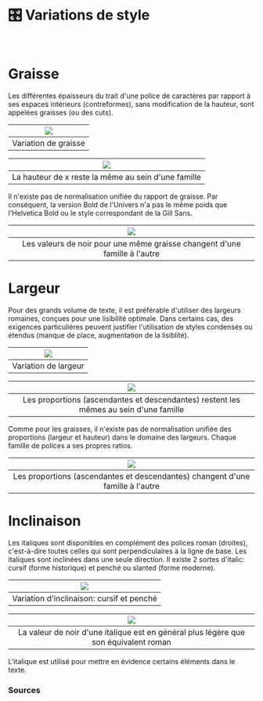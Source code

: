 # 🎛️ Variations de style


  
&nbsp;

# Graisse  

Les différentes épaisseurs du trait d'une police de caractères par rapport à ses espaces intérieurs (contreformes), sans modification de la hauteur, sont appelées graisses (ou des cuts).

|![](links/4-Variations.jpg) |
|:---:|
| Variation de graisse | 

|![](links/4-Variations2.gif) |
|:---:|
| La hauteur de x reste la même au sein d'une famille | 

Il n'existe pas de normalisation unifiée du rapport de graisse. Par conséquent, la version Bold de l'Univers n'a pas le même poids que l'Helvetica Bold ou le style correspondant de la Gill Sans. 

|![](links/4-Variations_up.jpg) |
|:---:|
| Les valeurs de noir pour une même graisse changent d'une famille à l'autre | 

# Largeur  

Pour des grands volume de texte, il est préférable d'utiliser des largeurs romaines, conçues pour une lisibilité optimale. Dans certains cas, des exigences particulières peuvent justifier l'utilisation de styles condensés ou étendus (manque de place, augmentation de la lisiblité).

|![](links/4-Variations6.jpg) |
|:---:|
| Variation de largeur | 

|![](links/4-Variations7.gif) |
|:---:|
| Les proportions (ascendantes et descendantes) restent les mêmes au sein d'une famille | 

Comme pour les graisses, il n'existe pas de normalisation unifiée des proportions (largeur et hauteur) dans le domaine des largeurs. Chaque famille de polices a ses propres ratios.

|![](links/Typo_Parameters_14.jpg) |
|:---:|
| Les proportions (ascendantes et descendantes) changent d'une famille à l'autre | 

# Inclinaison  

Les italiques sont disponibles en complément des polices roman (droites), c'est-à-dire toutes celles qui sont perpendiculaires à la ligne de base. Les italiques sont inclinées dans une seule direction. Il existe 2 sortes d'italic: cursif (forme historique) et penché ou slanted (forme moderne).

|![](links/4-Variations11.jpg) |
|:---:|
| Variation d'inclinaison: cursif et penché | 

|![](links/4-Variations12.gif) |
|:---:|
| La valeur de noir d'une italique est en général plus légère que son équivalent roman |

L'italique est utilisé pour mettre en évidence certains éléments dans le texte.



### Sources

<!-- - **Prénom Nom**  
  *Titre*, 0000 -->

<!-- [^1]: Adrian Frutiger, *Type, Sign, Symbol*, 1980 -->


